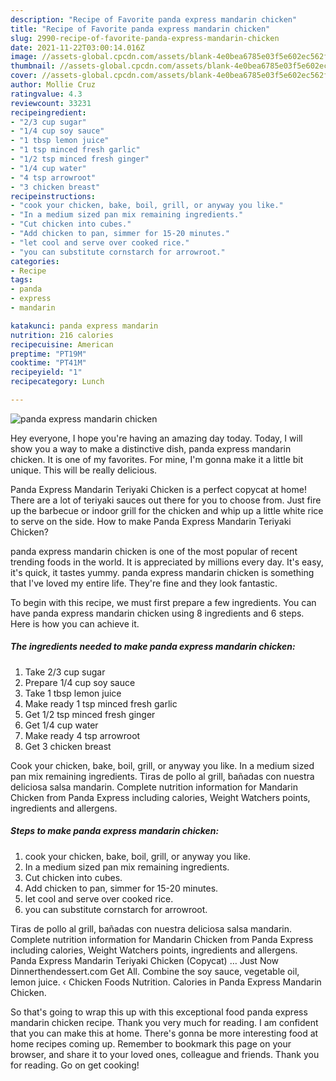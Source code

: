 ```yaml
---
description: "Recipe of Favorite panda express mandarin chicken"
title: "Recipe of Favorite panda express mandarin chicken"
slug: 2990-recipe-of-favorite-panda-express-mandarin-chicken
date: 2021-11-22T03:00:14.016Z
image: //assets-global.cpcdn.com/assets/blank-4e0bea6785e03f5e602ec562f230caae08da540cada707380b4fe1bbebba43da.png
thumbnail: //assets-global.cpcdn.com/assets/blank-4e0bea6785e03f5e602ec562f230caae08da540cada707380b4fe1bbebba43da.png
cover: //assets-global.cpcdn.com/assets/blank-4e0bea6785e03f5e602ec562f230caae08da540cada707380b4fe1bbebba43da.png
author: Mollie Cruz
ratingvalue: 4.3
reviewcount: 33231
recipeingredient:
- "2/3 cup sugar"
- "1/4 cup soy sauce"
- "1 tbsp lemon juice"
- "1 tsp minced fresh garlic"
- "1/2 tsp minced fresh ginger"
- "1/4 cup water"
- "4 tsp arrowroot"
- "3 chicken breast"
recipeinstructions:
- "cook your chicken, bake, boil, grill, or anyway you like."
- "In a medium sized pan mix remaining ingredients."
- "Cut chicken into cubes."
- "Add chicken to pan, simmer for 15-20 minutes."
- "let cool and serve over cooked rice."
- "you can substitute cornstarch for arrowroot."
categories:
- Recipe
tags:
- panda
- express
- mandarin

katakunci: panda express mandarin 
nutrition: 216 calories
recipecuisine: American
preptime: "PT19M"
cooktime: "PT41M"
recipeyield: "1"
recipecategory: Lunch

---
```



![panda express mandarin chicken](//assets-global.cpcdn.com/assets/blank-4e0bea6785e03f5e602ec562f230caae08da540cada707380b4fe1bbebba43da.png)

Hey everyone, I hope you're having an amazing day today. Today, I will show you a way to make a distinctive dish, panda express mandarin chicken. It is one of my favorites. For mine, I'm gonna make it a little bit unique. This will be really delicious.

Panda Express Mandarin Teriyaki Chicken is a perfect copycat at home! There are a lot of teriyaki sauces out there for you to choose from. Just fire up the barbecue or indoor grill for the chicken and whip up a little white rice to serve on the side. How to make Panda Express Mandarin Teriyaki Chicken?

panda express mandarin chicken is one of the most popular of recent trending foods in the world. It is appreciated by millions every day. It's easy, it's quick, it tastes yummy. panda express mandarin chicken is something that I've loved my entire life. They're fine and they look fantastic.


To begin with this recipe, we must first prepare a few ingredients. You can have panda express mandarin chicken using 8 ingredients and 6 steps. Here is how you can achieve it.

<!--inarticleads1-->

##### The ingredients needed to make panda express mandarin chicken:

1. Take 2/3 cup sugar
1. Prepare 1/4 cup soy sauce
1. Take 1 tbsp lemon juice
1. Make ready 1 tsp minced fresh garlic
1. Get 1/2 tsp minced fresh ginger
1. Get 1/4 cup water
1. Make ready 4 tsp arrowroot
1. Get 3 chicken breast


Cook your chicken, bake, boil, grill, or anyway you like. In a medium sized pan mix remaining ingredients. Tiras de pollo al grill, bañadas con nuestra deliciosa salsa mandarin. Complete nutrition information for Mandarin Chicken from Panda Express including calories, Weight Watchers points, ingredients and allergens. 

<!--inarticleads2-->

##### Steps to make panda express mandarin chicken:

1. cook your chicken, bake, boil, grill, or anyway you like.
1. In a medium sized pan mix remaining ingredients.
1. Cut chicken into cubes.
1. Add chicken to pan, simmer for 15-20 minutes.
1. let cool and serve over cooked rice.
1. you can substitute cornstarch for arrowroot.


Tiras de pollo al grill, bañadas con nuestra deliciosa salsa mandarin. Complete nutrition information for Mandarin Chicken from Panda Express including calories, Weight Watchers points, ingredients and allergens. Panda Express Mandarin Teriyaki Chicken (Copycat) … Just Now Dinnerthendessert.com Get All. Combine the soy sauce, vegetable oil, lemon juice. ‹ Chicken Foods Nutrition. Calories in Panda Express Mandarin Chicken. 

So that's going to wrap this up with this exceptional food panda express mandarin chicken recipe. Thank you very much for reading. I am confident that you can make this at home. There's gonna be more interesting food at home recipes coming up. Remember to bookmark this page on your browser, and share it to your loved ones, colleague and friends. Thank you for reading. Go on get cooking!
